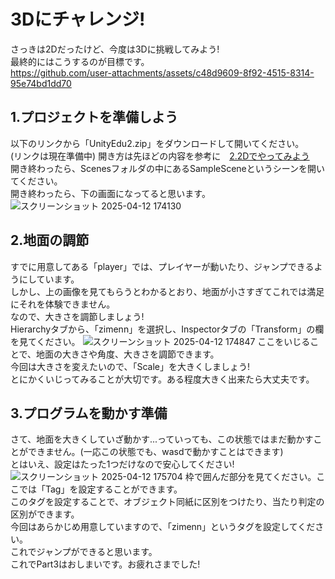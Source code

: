 # 3Dにチャレンジ!
さっきは2Dだったけど、今度は3Dに挑戦してみよう!  
最終的にはこうするのが目標です。  
https://github.com/user-attachments/assets/c48d9609-8f92-4515-8314-95e74bd1dd70  
## 1.プロジェクトを準備しよう
以下のリンクから「UnityEdu2.zip」をダウンロードして開いてください。  
(リンクは現在準備中)
開き方は先ほどの内容を参考に　[2.2Dでやってみよう](https://github.com/kg-suken/WelcomeKit/tree/main/Unity/2-LetsTry)  
開き終わったら、Scenesフォルダの中にあるSampleSceneというシーンを開いてください。  
開き終わったら、下の画面になってると思います。  
![スクリーンショット 2025-04-12 174130](https://github.com/user-attachments/assets/eebd7604-ef05-447d-9bb7-508c55b95f68)
## 2.地面の調節 
すでに用意してある「player」では、プレイヤーが動いたり、ジャンプできるようにしています。  
しかし、上の画像を見てもらうとわかるとおり、地面が小さすぎてこれでは満足にそれを体験できません。  
なので、大きさを調節しましょう!  
Hierarchyタブから、「zimenn」を選択し、Inspectorタブの「Transform」の欄を見てください。
![スクリーンショット 2025-04-12 174847](https://github.com/user-attachments/assets/5a1ba3d3-20f5-4ec2-ad0e-8200e5aa76c2)
ここをいじることで、地面の大きさや角度、大きさを調節できます。  
今回は大きさを変えたいので、「Scale」を大きくしましょう!  
とにかくいじってみることが大切です。ある程度大きく出来たら大丈夫です。  
## 3.プログラムを動かす準備
さて、地面を大きくしていざ動かす...っていっても、この状態ではまだ動かすことができません。(一応この状態でも、wasdで動かすことはできます)  
とはいえ、設定はたった1つだけなので安心してください!  
![スクリーンショット 2025-04-12 175704](https://github.com/user-attachments/assets/8a2c5b26-18f5-45a9-9ea7-3cedb3e01b1d)
枠で囲んだ部分を見てください。ここでは「Tag」を設定することができます。  
このタグを設定することで、オブジェクト同紙に区別をつけたり、当たり判定の区別ができます。  
今回はあらかじめ用意していますので、「zimenn」というタグを設定してください。  
これでジャンプができると思います。  
これでPart3はおしまいです。お疲れさまでした!
